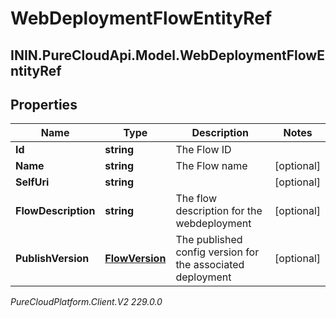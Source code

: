 # WebDeploymentFlowEntityRef

## ININ.PureCloudApi.Model.WebDeploymentFlowEntityRef

## Properties

|Name | Type | Description | Notes|
|------------ | ------------- | ------------- | -------------|
| **Id** | **string** | The Flow ID | |
| **Name** | **string** | The Flow name | [optional] |
| **SelfUri** | **string** |  | [optional] |
| **FlowDescription** | **string** | The flow description for the webdeployment | [optional] |
| **PublishVersion** | [**FlowVersion**](FlowVersion) | The published config version for the associated deployment | [optional] |



_PureCloudPlatform.Client.V2 229.0.0_
